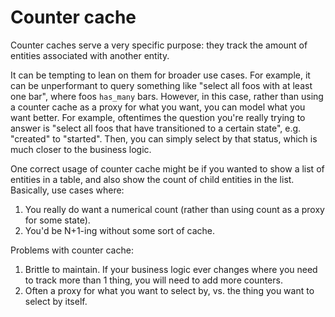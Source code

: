 # Counter cache

Counter caches serve a very specific purpose: they track the amount of entities associated with another entity.

It can be tempting to lean on them for broader use cases. For example, it can be unperformant to query something like "select all foos with at least one bar", where foos `has_many` bars. However, in this case, rather than using a counter cache as a proxy for what you want, you can model what you want better. For example, oftentimes the question you're really trying to answer is "select all foos that have transitioned to a certain state", e.g. "created" to "started". Then, you can simply select by that status, which is much closer to the business logic.

One correct usage of counter cache might be if you wanted to show a list of entities in a table, and also show the count of child entities in the list. Basically, use cases where:

1. You really do want a numerical count (rather than using count as a proxy for some state).
2. You'd be N+1-ing without some sort of cache.

Problems with counter cache:

1. Brittle to maintain. If your business logic ever changes where you need to track more than 1 thing, you will need to add more counters.
2. Often a proxy for what you want to select by, vs. the thing you want to select by itself.

